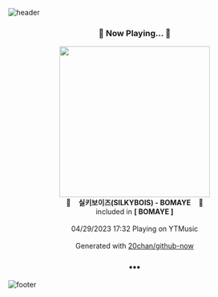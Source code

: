 ![header](https://capsule-render.vercel.app/api?type=wave&height=170&section=header&fontColor=090707&fontAlignX=45&fontAlignY=65&fontSize=100)

<h3 align="center">🎵 Now Playing... 🎵</h3>
<p align="center">
  <a href="https://music.youtube.com/watch?v=mNhjRXfSRC8">
    <img width="300" src="https://lh3.googleusercontent.com/KuoEB8VDSONNXhjl5DjpA_yEqVlIA0UnPeoUysN5FB9yuQwimWC4AGhIT6fDbP95Rr6RlajtZ8G1r2M">
  </a>
  <br>
  🎵&nbsp&nbsp&nbsp <b>실키보이즈(SILKYBOIS) - BOMAYE</b> &nbsp&nbsp&nbsp🎵
  <br>
  included in <b>[ BOMAYE ]</b>
  
  <br />
  <br />
  04/29/2023 17:32 Playing on YTMusic
  <br />
  <br />
  Generated with <a href="https://github.com/20chan/github-now">20chan/github-now</a>
</p>

<h3 align="center">•••</h3>

![footer](https://capsule-render.vercel.app/api?type=wave&height=150&section=footer)

